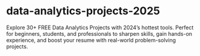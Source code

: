 # data-analytics-projects-2025
Explore 30+ FREE Data Analytics Projects with 2024’s hottest tools. Perfect for beginners, students, and professionals to sharpen skills, gain hands-on experience, and boost your resume with real-world problem-solving projects.
